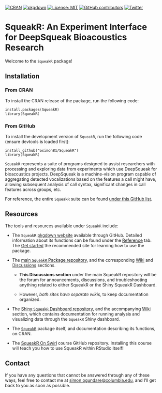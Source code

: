 <!-- badges: start -->

[![CRAN](https://www.r-pkg.org/badges/version/SqueakR?color=green)](https://cran.r-project.org/package=SqueakR) [![pkgdown](https://github.com/osimon81/SqueakR/actions/workflows/pkgdown.yaml/badge.svg)](https://github.com/osimon81/SqueakR/actions/workflows/pkgdown.yaml) [![License: MIT](https://img.shields.io/badge/license-MIT-blue.svg)](https://cran.r-project.org/web/licenses/MIT)
[![GitHub contributors](https://img.shields.io/github/contributors/osimon81/SqueakR.svg?style=flat)]()
[![Twitter](https://img.shields.io/twitter/url/https/twitter.com/cloudposse.svg?style=social&label=Follow%20%40SimonOgundare)](https://twitter.com/SimonOgundare)

<!-- badges: end -->

# SqueakR: An Experiment Interface for DeepSqueak Bioacoustics Research

Welcome to the `SqueakR` package!

## Installation

### From CRAN

To install the CRAN release of the package, run the following code:

    install.packages(SqueakR)
    library(SqueakR)
    
### From GitHub

To install the development version of `SqueakR`, run the following code (ensure devtools is loaded first):

    install_github("osimon81/SqueakR")
    library(SqueakR)

`SqueakR` represents a suite of programs designed to assist researchers with processing and exploring data from experiments which use DeepSqueak for bioacoustics projects. DeepSqueak is a machine-vision program capable of aggregating detected vocalizations based on the features a call might have, allowing subsequent analysis of call syntax, significant changes in call features across groups, etc.

For reference, the entire `SqueakR` suite can be found [under this GitHub list](https://github.com/stars/osimon81/lists/squeakr).

## Resources

The tools and resources available under `SqueakR` include:

-   The `SqueakR` [pkgdown website](https://osimon81.github.io/SqueakR/ "SqueakR Pkgdown Website on GitHub") available through GitHub. Detailed information about its functions can be found under the [Reference](https://osimon81.github.io/SqueakR/reference/index.html/ "Reference tab on pkgdown") tab. The [Get started](https://osimon81.github.io/SqueakR/articles/SqueakR.html/ "Getting started tab on pkgdown") the recommended site for learning how to use the package.

-   The [main `SqueakR` Package repository](https://github.com/osimon81/SqueakR/ "The GitHub repository for SqueakR"), and the corresponding [Wiki](https://github.com/osimon81/SqueakR/wiki/ "SqueakR Wiki") and [Discussions](https://github.com/osimon81/SqueakR/discussions/ "Discussions page for SqueakR repo") sections.

    -   **This Discussions section** under the main SqueakR repository will be the forum for announcements, discussions, and troubleshooting anything related to either SqueakR or the Shiny SqueakR Dashboard.

    -   However, *both sites have separate wikis,* to keep documentation organized.

-   The [Shiny `SqueakR` Dashboard repository](https://github.com/osimon81/SqueakR-Dashboard/ "Repository for Shiny SqueakR Dashboard"), and the accompanying [Wiki](https://github.com/osimon81/SqueakR-Dashboard/wiki/ "SqueakR-Dashboard Wiki") section, which contains documentation for running analysis and visualizing data through the `SqueakR` Shiny dashboard.

-   The [`SqueakR`](https://cran.r-project.org/package=SqueakR/ "SqueakR Website on CRAN") package itself, and documentation describing its functions, on CRAN.

-   The [SqueakR On Swirl](https://github.com/osimon81/SqueakR-On-Swirl/) course GitHub repository. Installing this course will teach you how to use SqueakR within RStudio itself!

## Contact

If you have any questions that cannot be answered through any of these ways, feel free to contact me at [simon.ogundare\@columbia.edu](mailto:simon.ogundare@columbia.edu), and I'll get back to you as soon as possible.

